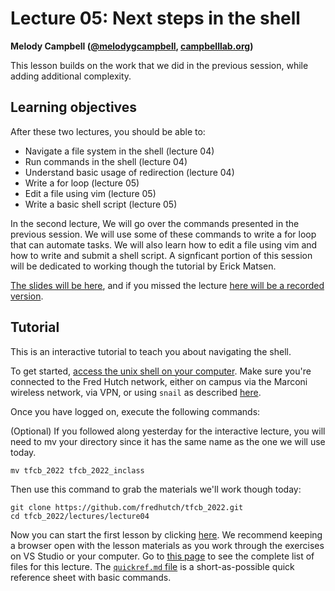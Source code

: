 # Lecture 05: Next steps in the shell

**Melody Campbell ([@melodygcampbell](https://twitter.com/melodygcampbell), [campbelllab.org](http://campbelllab.org))**

This lesson builds on the work that we did in the previous session, while adding additional complexity.

## Learning objectives

After these two lectures, you should be able to:

- Navigate a file system in the shell (lecture 04)
- Run commands in the shell (lecture 04)
- Understand basic usage of redirection (lecture 04)
- Write a for loop (lecture 05)
- Edit a file using vim (lecture 05)
- Write a basic shell script (lecture 05)


In the second lecture, We will go over the commands presented in the previous session. We will use some of these commands to write a for loop that can automate tasks. We will also learn how to edit a file using vim and how to write and submit a shell script. A signficant portion of this session will be dedicated to working though the tutorial by Erick Matsen.

[The slides will be here](https://fredhutch.github.io/tfcb_2022/lectures/lecture05/slides/slides.html), and if you missed the lecture [here will be a recorded version](https://washington.zoom.us). 

## Tutorial

This is an interactive tutorial to teach you about navigating the shell.

To get started,
[access the unix shell on your computer](https://github.com/FredHutch/tfcb_2022/blob/main/lectures/lecture04/README.md#setup-accessing-a-command-line).
Make sure you're connected to the Fred Hutch network,
either on campus via the Marconi wireless network,
via VPN,
or using `snail` as described [here](https://fredhutch.github.io/tfcb_2021/software/unix_rhino#off-campus-log-in).

Once you have logged on,
execute the following commands:

(Optional) If you followed along yesterday for the interactive lecture, you will need to mv your directory since it has the same name as the one we will use today.

    mv tfcb_2022 tfcb_2022_inclass
    
Then use this command to grab the materials we'll work though today:

    git clone https://github.com/fredhutch/tfcb_2022.git
    cd tfcb_2022/lectures/lecture04

Now you can start the first lesson by clicking [here](https://fredhutch.github.io/tfcb_2022/lectures/lecture04/01-first-steps).
We recommend keeping a browser open with the lesson materials as you work through the exercises on VS Studio or your computer.
Go to [this page](https://github.com/fredhutch/tfcb_2022/tree/master/lectures/lecture04) to see the complete list of files for this lecture.
The [`quickref.md` file](https://fredhutch.github.io/tfcb_2022/lectures/lecture04/quickref) is a short-as-possible quick reference sheet with basic commands.
